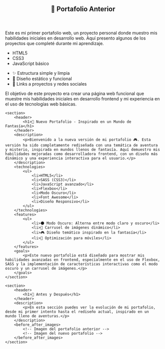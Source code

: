 <?xml version="1.0" encoding="UTF-8"?>
<portfolio>
    <title> Ammi Ageu - Portfolio </title>
     <section>
        <header>
            <h1>📜 Portafolio Anterior</h1>
        </header>
        <description>
            <p>Este es mi primer portafolio web, un proyecto personal donde muestro mis habilidades iniciales en desarrollo web. Aquí presento algunos de los proyectos que completé durante mi aprendizaje.</p>
        </description>
        <technologies>
            <ul>
                <li>HTML5</li>
                <li>CSS3</li>
                <li>JavaScript básico</li>
            </ul>
        </technologies>
        <features>
            <ul>
                <li>✨ Estructura simple y limpia</li>
                <li>🎨 Diseño estático y funcional</li>
                <li>🔗 Links a proyectos y redes sociales</li>
            </ul>
        </features>
        <goals>
            <p>El objetivo de este proyecto era crear una página web funcional que muestre mis habilidades iniciales en desarrollo frontend y mi experiencia en el uso de tecnologías web básicas.</p>
        </goals>
    </section>

    <section>
        <header>
            <h1>🌟 Nuevo Portafolio - Inspirado en un Mundo de Fantasía</h1>
        </header>
        <description>
            <p>Bienvenido a la nueva versión de mi portafolio 🎮. Esta versión ha sido completamente rediseñada con una temática de aventura y misterio, inspirada en mundos llenos de fantasía. Aquí demuestro mis habilidades mejoradas como desarrolladora frontend, con un diseño más dinámico y una experiencia interactiva para el usuario.</p>
        </description>
        <technologies>
            <ul>
                <li>HTML5</li>
                <li>SASS (CSS3)</li>
                <li>JavaScript avanzado</li>
                <li>Flexbox</li>
                <li>Modo Oscuro</li>
                <li>Font Awesome</li>
                <li>Diseño Responsivo</li>
            </ul>
        </technologies>
        <features>
            <ul>
                <li>🌑 Modo Oscuro: Alterna entre modo claro y oscuro</li>
                <li>📸 Carrusel de imágenes dinámico</li>
                <li>🎮 Diseño temático inspirado en la fantasía</li>
                <li>📱 Optimización para móviles</li>
            </ul>
        </features>
        <goals>
            <p>Este nuevo portafolio está diseñado para mostrar mis habilidades avanzadas en frontend, especialmente en el uso de Flexbox, SASS y la implementación de características interactivas como el modo oscuro y un carrusel de imágenes.</p>
        </goals>
    </section>

    <section>
        <header>
            <h1>📸 Antes y Después</h1>
        </header>
        <description>
            <p>En esta sección puedes ver la evolución de mi portafolio, desde mi primer intento hasta el rediseño actual, inspirado en un mundo lleno de aventuras.</p>
        </description>
        <before_after_images>
            <!-- Imagen del portafolio anterior -->
            <!-- Imagen del nuevo portafolio -->
        </before_after_images>
    </section>
</portfolio>
